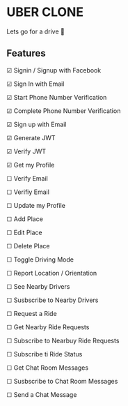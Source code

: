# UBER CLONE
Lets go for a drive 🚗

## Features


&#9745;  Signin / Signup with Facebook

&#9745;  Sign In with Email

&#9745;  Start Phone Number Verification

&#9745;  Complete Phone Number Verification

&#9745; Sign up with Email

&#9745; Generate JWT

&#9745; Verify JWT

&#9745; Get my Profile

&#9744; Verify Email

&#9744; Verifiy Email

&#9744; Update my Profile

&#9744; Add Place

&#9744; Edit Place

&#9744; Delete Place

&#9744; Toggle Driving Mode

&#9744; Report Location / Orientation

&#9744; See Nearby Drivers

&#9744; Susbscribe to Nearby Drivers

&#9744; Request a Ride

&#9744; Get Nearby Ride Requests

&#9744; Subscribe to Nearbuy Ride Requests

&#9744; Subscribe ti Ride Status

&#9744; Get Chat Room Messages

&#9744; Susbscribe to Chat Room Messages

&#9744; Send a Chat Message
